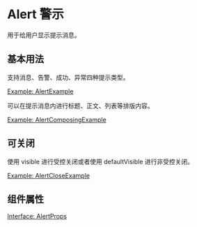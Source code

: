 # Alert 警示

用于给用户显示提示消息。

## 基本用法

支持消息、告警、成功、异常四种提示类型。

[Example: AlertExample](./_example/AlertExample.jsx)

可以在提示消息内进行标题、正文、列表等排版内容。

[Example: AlertComposingExample](./_example/AlertComposingExample.jsx)

## 可关闭

使用 visible 进行受控关闭或者使用 defaultVisible 进行非受控关闭。

[Example: AlertCloseExample](./_example/AlertCloseExample.jsx)

## 组件属性

[Interface: AlertProps](./Alert.tsx)
